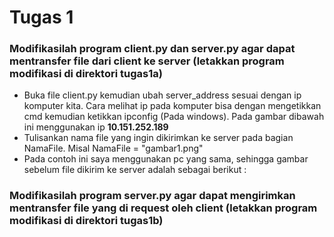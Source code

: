 # Tugas 1
### Modifikasilah program client.py dan server.py agar dapat mentransfer file dari client ke server (letakkan program modifikasi di direktori tugas1a)
- Buka file client.py kemudian ubah server_address sesuai dengan ip komputer kita. Cara melihat ip pada komputer bisa dengan mengetikkan cmd kemudian ketikkan ipconfig (Pada windows). Pada gambar dibawah ini menggunakan ip **10.151.252.189**
- Tulisankan nama file yang ingin dikirimkan ke server pada bagian NamaFile. Misal NamaFile = "gambar1.png"
- Pada contoh ini saya menggunakan pc yang sama, sehingga gambar sebelum file dikirim ke server adalah sebagai berikut :



### Modifikasilah program server.py agar dapat mengirimkan mentransfer file yang di request oleh client (letakkan program modifikasi di direktori tugas1b)
